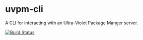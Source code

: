 # uvpm-cli

A CLI for interacting with an Ultra-Violet Package Manger server.

[![Build Status](https://travis-ci.org/ashblue/uvpm-cli.svg?branch=master)](https://travis-ci.org/ashblue/uvpm-cli)
